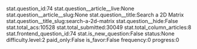 stat.question_id:74
stat.question__article__live:None
stat.question__article__slug:None
stat.question__title:Search a 2D Matrix
stat.question__title_slug:search-a-2d-matrix
stat.question__hide:False
stat.total_acs:10528
stat.total_submitted:30049
stat.total_column_articles:8
stat.frontend_question_id:74
stat.is_new_question:False
status:None
difficulty.level:2
paid_only:False
is_favor:False
frequency:0
progress:0
